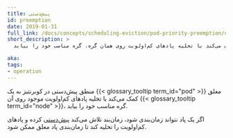 ```yaml
---
title: پیش‌دستی
id: preemption
date: 2019-01-31
full_link: /docs/concepts/scheduling-eviction/pod-priority-preemption/#preemption
short_description: >
  منطق پیش‌دستی در کوبرنتیز به یک پاد معلق کمک می‌کند با تخلیه پادهای کم‌اولویت روی همان گره، گره مناسب خود را بیابد.

aka:
tags:
- operation
---
```

 منطق پیش‌دستی در کوبرنتیز به یک {{< glossary_tooltip term_id="pod" >}} معلق کمک می‌کند با تخلیه پادهای کم‌اولویت موجود روی آن {{< glossary_tooltip term_id="node" >}}، گره مناسب خود را بیابد.

<!--more-->

اگر یک پاد نتواند زمان‌بندی شود، زمان‌بند تلاش می‌کند [پیش‌دستی](/docs/concepts/scheduling-eviction/pod-priority-preemption/#preemption) کرده و پادهای کم‌اولویت را تخلیه کند تا زمان‌بندی پاد معلق ممکن شود.

